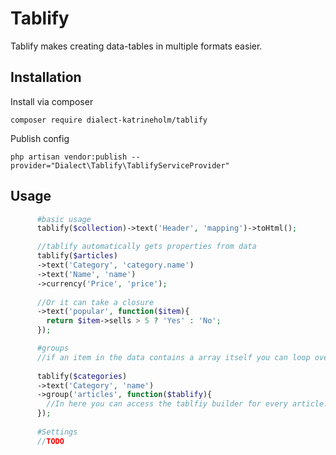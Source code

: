 # Tablify
Tablify makes creating data-tables in multiple formats easier.

## Installation

Install via composer

    composer require dialect-katrineholm/tablify

Publish config

    php artisan vendor:publish --provider="Dialect\Tablify\TablifyServiceProvider"

## Usage
``` php
      #basic usage
      tablify($collection)->text('Header', 'mapping')->toHtml();

      //tablify automatically gets properties from data
      tablify($articles)
      ->text('Category', 'category.name')
      ->text('Name', 'name')
      ->currency('Price', 'price');
      
      //Or it can take a closure
      ->text('popular', function($item){
        return $item->sells > 5 ? 'Yes' : 'No';
      });

      #groups
      //if an item in the data contains a array itself you can loop over it using group
      
      tablify($categories)
      ->text('Category', 'name')
      ->group('articles', function($tablify){
        //In here you can access the tablfiy builder for every article.
      });
      
      #Settings
      //TODO
      
      
      
      
```
